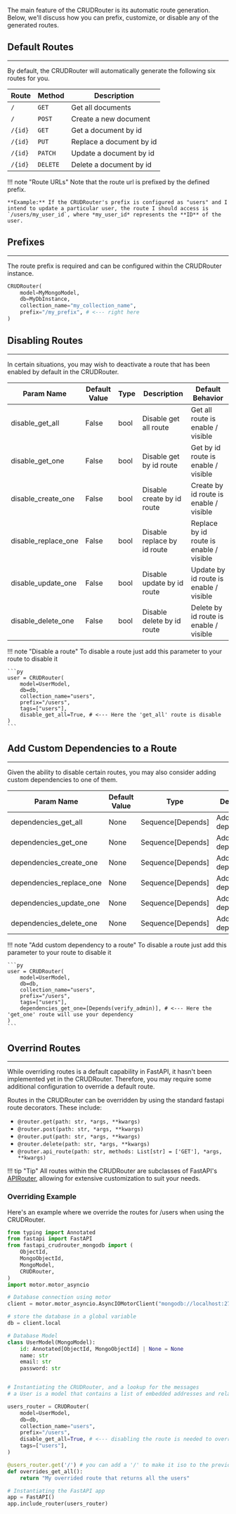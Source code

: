 
The main feature of the CRUDRouter is its automatic route generation. Below, we'll discuss how you can prefix, customize, or disable any of the generated routes.

## Default Routes

---

By default, the CRUDRouter will automatically generate the following six routes for you.

| Route   | Method   | Description              |
| --------| -------- | ------------------------ |
| `/`     | `GET`    | Get all documents        |
| `/`     | `POST`   | Create a new document    |
| `/{id}` | `GET`    | Get a document by id     |
| `/{id}` | `PUT`    | Replace a document by id |
| `/{id}` | `PATCH`  | Update a document by id  |
| `/{id}` | `DELETE` | Delete a document by id  |


!!! note "Route URLs"
    Note that the route url is prefixed by the defined prefix.

    **Example:** If the CRUDRouter's prefix is configured as "users" and I intend to update a particular user, the route I should access is `/users/my_user_id`, where *my_user_id* represents the **ID** of the user.

## Prefixes

---

The route prefix is required and can be configured within the CRUDRouter instance.

```py
CRUDRouter(
    model=MyMongoModel,
    db=MyDbInstance,
    collection_name="my_collection_name",
    prefix="/my_prefix", # <--- right here
)
```

## Disabling Routes

---

In certain situations, you may wish to deactivate a route that has been enabled by default in the CRUDRouter.

| Param Name               | Default Value | Type              | Description                 | Default Behavior                        |
|--------------------------|---------------|-------------------|-----------------------------|-----------------------------------------|
| disable_get_all          | False         | bool              | Disable get all route       | Get all route is enable / visible       |
| disable_get_one          | False         | bool              | Disable get by id route     | Get by id route is enable / visible     |
| disable_create_one       | False         | bool              | Disable create by id route  | Create by id route is enable / visible  |
| disable_replace_one      | False         | bool              | Disable replace by id route | Replace by id route is enable / visible |
| disable_update_one       | False         | bool              | Disable update by id route  | Update by id route is enable / visible  |
| disable_delete_one       | False         | bool              | Disable delete by id route  | Delete by id route is enable / visible  |


!!! note "Disable a route"
    To disable a route just add this parameter to your route to disable it

    ```py
    user = CRUDRouter(
        model=UserModel,
        db=db,
        collection_name="users",
        prefix="/users",
        tags=["users"],
        disable_get_all=True, # <--- Here the 'get_all' route is disable
    )  
    ``` 

## Add Custom Dependencies to a Route

---

Given the ability to disable certain routes, you may also consider adding custom dependencies to one of them.

| Param Name               | Default Value | Type              | Description                 | Default Behavior                        |
|--------------------------|---------------|-------------------|-----------------------------|-----------------------------------------|
| dependencies_get_all     | None          | Sequence[Depends] | Add custom dependencies     | Default router dependencies             |
| dependencies_get_one     | None          | Sequence[Depends] | Add custom dependencies     | Default router dependencies             |
| dependencies_create_one  | None          | Sequence[Depends] | Add custom dependencies     | Default router dependencies             |
| dependencies_replace_one | None          | Sequence[Depends] | Add custom dependencies     | Default router dependencies             |
| dependencies_update_one  | None          | Sequence[Depends] | Add custom dependencies     | Default router dependencies             |
| dependencies_delete_one  | None          | Sequence[Depends] | Add custom dependencies     | Default router dependencies             |

!!! note "Add custom dependency to a route"
    To disable a route just add this parameter to your route to disable it

    ```py
    user = CRUDRouter(
        model=UserModel,
        db=db,
        collection_name="users",
        prefix="/users",
        tags=["users"],
        dependencies_get_one=[Depends(verify_admin)], # <--- Here the 'get_one' route will use your dependency
    )  
    ``` 

## Overrind Routes

---

While overriding routes is a default capability in FastAPI, it hasn't been implemented yet in the CRUDRouter. Therefore, you may require some additional configuration to override a default route.

Routes in the CRUDRouter can be overridden by using the standard fastapi route decorators. These include:

- `@router.get(path: str, *args, **kwargs)`
- `@router.post(path: str, *args, **kwargs)`
- `@router.put(path: str, *args, **kwargs)`
- `@router.delete(path: str, *args, **kwargs)`
- `@router.api_route(path: str, methods: List[str] = ['GET'], *args, **kwargs)`

!!! tip "Tip"
    All routes within the CRUDRouter are subclasses of FastAPI's [APIRouter](https://fastapi.tiangolo.com/tutorial/bigger-applications/#apirouter), allowing for extensive customization to suit your needs.

### Overriding Example

Here's an example where we override the routes for /users when using the CRUDRouter.

```py
from typing import Annotated
from fastapi import FastAPI
from fastapi_crudrouter_mongodb import (
    ObjectId,
    MongoObjectId,
    MongoModel,
    CRUDRouter,
)
import motor.motor_asyncio

# Database connection using motor
client = motor.motor_asyncio.AsyncIOMotorClient("mongodb://localhost:27017/local")

# store the database in a global variable
db = client.local

# Database Model
class UserModel(MongoModel):
    id: Annotated[ObjectId, MongoObjectId] | None = None
    name: str
    email: str
    password: str


# Instantiating the CRUDRouter, and a lookup for the messages
# a User is a model that contains a list of embedded addresses and related to multiple messages

users_router = CRUDRouter(
    model=UserModel,
    db=db,
    collection_name="users",
    prefix="/users",
    disable_get_all=True, # <--- disabling the route is needed to override it
    tags=["users"],
)

@users_router.get('/') # you can add a '/' to make it iso to the previous one's
def overrides_get_all():
    return "My overrided route that returns all the users"

# Instantiating the FastAPI app
app = FastAPI()
app.include_router(users_router)
```